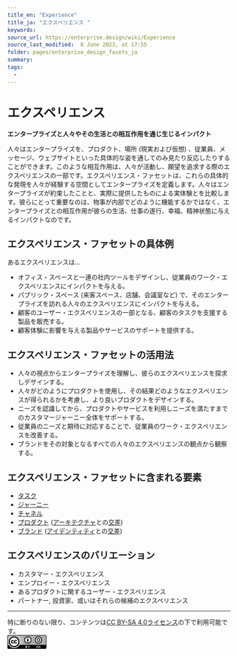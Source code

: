 ```yaml
---
title_en: "Experience"
title_ja: "エクスペリエンス "
keywords: 
source_url: https://enterprise.design/wiki/Experience
source_last_modified:  8 June 2023, at 17:55
folder: pages/enterprise_design_facets_ja
summary:
tags: 
  - 
---
```

# エクスペリエンス
**エンタープライズと人々やその生活との相互作用を通じ生じるインパクト**

人々はエンタープライズを、プロダクト、場所 (現実および仮想) 、従業員、メッセージ、ウェブサイトといった具体的な姿を通してのみ見たり反応したりすることができます。このような相互作用は、人々が活動し、願望を追求する際のエクスペリエンスの一部です。エクスペリエンス・ファセットは、これらの具体的な発現を人々が経験する空間としてエンタープライズを定義します。人々はエンタープライズが約束したことと、実際に提供したものによる実体験とを比較します。彼らにとって重要なのは、物事が内部でどのように機能するかではなく、エンタープライズとの相互作用が彼らの生活、仕事の遂行、幸福、精神状態に与えるインパクトなのです。

## エクスペリエンス・ファセットの具体例
あるエクスペリエンスは…
- オフィス・スペースと一連の社内ツールをデザインし、従業員のワーク・エクスペリエンスにインパクトを与える。
- パブリック・スペース (来客スペース、店舗、会議室など) で、そのエンタープライズを訪れる人々のエクスペリエンスにインパクトを与える。
- 顧客のユーザー・エクスペリエンスの一部となる、顧客のタスクを支援する製品を販売する。
- 顧客体験に影響を与える製品やサービスのサポートを提供する。

## エクスペリエンス・ファセットの活用法
- 人々の視点からエンタープライズを理解し、彼らのエクスペリエンスを探求しデザインする。
- 人々がどのようにプロダクトを使用し、その結果どのようなエクスペリエンスが得られるかを考慮し、より良いプロダクトをデザインする。
- ニーズを認識してから、プロダクトやサービスを利用しニーズを満たすまでのカスタマージャーニー全体をサポートする。
- 従業員のニーズと期待に対応することで、従業員のワーク・エクスペリエンスを改善する。
- ブランドをその対象となるすべての人々のエクスペリエンスの観点から観察する。

## エクスペリエンス・ファセットに含まれる要素
- [タスク](/pages/enterprise_elements_ja/facets_and_intersection_elements_ja/_experience/task_ja.md)
- [ジャーニー](/pages/enterprise_elements_ja/facets_and_intersection_elements_ja/_experience/journey_ja.md)
- [チャネル](/pages/enterprise_elements_ja/facets_and_intersection_elements_ja/_experience/channel_ja.md)
- [プロダクト](/pages/enterprise_elements_ja/facets_and_intersection_elements_ja/_intersection/product_ja.md) ([アーキテクチャ](/pages/enterprise_design_facets_ja/architecture_ja.md)との[交差](/pages/enterprise_design_facets_ja/intersection_ja.md))
- [ブランド](/pages/enterprise_elements_ja/facets_and_intersection_elements_ja/_intersection/brand_ja.md) ([アイデンティティ](/pages/enterprise_design_facets_ja/identity_ja.md)との[交差](/pages/enterprise_design_facets_ja/intersection_ja.md))

## エクスペリエンスのバリエーション
- カスタマー・エクスペリエンス
- エンプロイー・エクスペリエンス
- あるプロダクトに関するユーザー・エクスペリエンス 
- パートナー, 投資家、或いはそれらの候補のエクスペリエンス

---
特に断りのない限り、コンテンツは[CC BY-SA 4.0ライセンス](./license_ja.md)の下で利用可能です。
<br><a href="./license_ja.md"> <img src="https://github.com/Yoshiyuki-iasa/EDGY23_ja/blob/main/media/cc.png?raw=true" alt="CC logo"></a>

